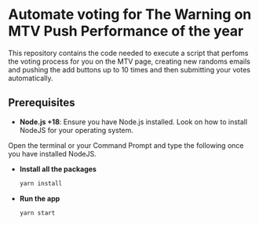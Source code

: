 # Automate voting for The Warning on MTV Push Performance of the year

This repository contains the code needed to execute a script that perfoms the voting process for you on the MTV page, creating new randoms emails and pushing the add buttons up to 10 times and then submitting your votes automatically.

## Prerequisites

- **Node.js +18**: Ensure you have Node.js installed. Look on how to install NodeJS for your operating system.

Open the terminal or your Command Prompt and type the following once you have installed NodeJS.

- **Install all the packages**
  ```bash
  yarn install
  ```

- **Run the app**
  ```bash
  yarn start
